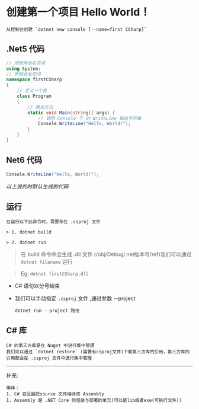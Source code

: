 # 创建第一个项目 Hello World！

    从控制台创建 `dotnet new console [--name=first CSharp]`

## .Net5 代码
```csharp
// 所使用命名空间
using System;
// 声明命名空间
namespace firstCSharp
{
    // 定义一个类
    class Program
    {
        // 静态方法
        static void Main(string[] args) {
            // 调用 Console 下 的 WriteLine 输出字符串
            Console.WriteLine("Hello, World!");
        }
    }
}
```

## Net6 代码

```csharp
Console.WriteLine("Hello, World!");
```


*以上说的时默认生成的代码*

## 运行
    在运行以下此命令时，需要存在 .csproj 文件
    
    > 1. dotnet build

    > 2. dotnet run 

> 在 build 命令中会生成 .dll 文件 (/obj/Debug/.net版本号/ref)我们可以通过  `dotnet filename` 运行

> Eg: `dotnet firstCSharp.dll`

* C# 语句以分号结束
* 我们可以手动指定 `.csproj` 文件 ,通过参数 --project

    `dotnet run --project 路径`

## C# 库

    C# 的第三方库是在 Nuget 中进行集中管理
    我们可以通过 `dotnet restore` (需要有csproj文件)下载第三方库的引用，第三方库的引用都会在 .csproj 文件中进行集中管理

****
补充:

    编译：
    1. C# 变压器把source 文件编译成 Assenbly 
    1. Assembly 是 .NET Core 的包装与部署的单元(可以是lib或者exe(可执行文件))